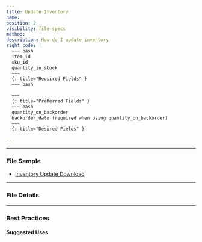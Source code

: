 ```yaml
---
title: Update Inventory
name:
position: 2
visibility: file-specs
method:
description: How do I update inventory
right_code: |
  ~~~ bash
  item_id
  sku_id
  quantity_in_stock
  ~~~
  {: title="Required Fields" }
  ~~~ bash

  ~~~
  {: title="Preferred Fields" }
  ~~~ bash
  quantity_on_backorder
  backorder_date (required when using quantity_on_backorder)
  ~~~
  {: title="Desired Fields" }

---
```

----
### File Sample

* <a href="https://s3-us-west-2.amazonaws.com/crux-kb/file-samples/supplier-use-cases/inventory_update_detail.xlsx">Inventory Update Download</a>

----
### File Details

----
### Best Practices

#### Suggested Uses